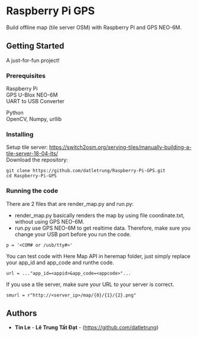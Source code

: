 # Raspberry Pi GPS

Build offline map (tile server OSM) with Raspberry Pi and GPS NEO-6M.

## Getting Started

A just-for-fun project!

### Prerequisites

Raspberry Pi  
GPS U-Blox NEO-6M  
UART to USB Converter  

Python  
OpenCV, Numpy, urllib  

### Installing

Setup tile server: https://switch2osm.org/serving-tiles/manually-building-a-tile-server-18-04-lts/  
Download the repository:  

```
git clone https://github.com/datletrung/Raspberry-Pi-GPS.git
cd Raspberry-Pi-GPS
```

### Running the code

There are 2 files that are render_map.py and run.py:  
  - render_map.py basically renders the map by using file coordinate.txt, without using GPS NEO-6M.  
  - run.py use GPS NEO-6M to get realtime data. Therefore, make sure you change your USB port before you run the code.  
  
```
p = '<COM# or /usb/tty#>'
```

You can test code with Here Map API in heremap folder, just simply replace your app_id and app_code and runthe code.  

```
url = ..."app_id=<appid>&app_code=<appcode>"...
```

If you use a tile server, make sure your URL to your server is correct.  

```
smurl = r"http://<server_ip>/map/{0}/{1}/{2}.png"
```

## Authors  

* **Tin Le** - **Lê Trung Tất Đạt** - (https://github.com/datletrung)  
